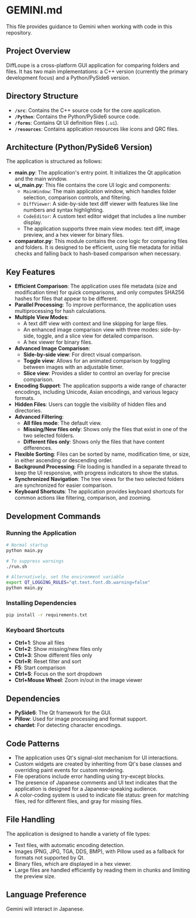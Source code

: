 # GEMINI.md

This file provides guidance to Gemini when working with code in this repository.

## Project Overview

DiffLoupe is a cross-platform GUI application for comparing folders and files. It has two main implementations: a C++ version (currently the primary development focus) and a Python/PySide6 version.

## Directory Structure

*   **`/src`**: Contains the C++ source code for the core application.
*   **`/Python`**: Contains the Python/PySide6 source code.
*   **`/forms`**: Contains Qt UI definition files (`.ui`).
*   **`/resources`**: Contains application resources like icons and QRC files.

## Architecture (Python/PySide6 Version)

The application is structured as follows:

- **main.py**: The application's entry point. It initializes the Qt application and the main window.
- **ui_main.py**: This file contains the core UI logic and components:
  - `MainWindow`: The main application window, which handles folder selection, comparison controls, and filtering.
  - `DiffViewer`: A side-by-side text diff viewer with features like line numbers and syntax highlighting.
  - `CodeEditor`: A custom text editor widget that includes a line number display.
  - The application supports three main view modes: text diff, image preview, and a hex viewer for binary files.
- **comparator.py**: This module contains the core logic for comparing files and folders. It is designed to be efficient, using file metadata for initial checks and falling back to hash-based comparison when necessary.

## Key Features

- **Efficient Comparison**: The application uses file metadata (size and modification time) for quick comparisons, and only computes SHA256 hashes for files that appear to be different.
- **Parallel Processing**: To improve performance, the application uses multiprocessing for hash calculations.
- **Multiple View Modes**:
  - A text diff view with context and line skipping for large files.
  - An enhanced image comparison view with three modes: side-by-side, toggle, and a slice view for detailed comparison.
  - A hex viewer for binary files.
- **Advanced Image Comparison**:
  - **Side-by-side view**: For direct visual comparison.
  - **Toggle view**: Allows for an animated comparison by toggling between images with an adjustable timer.
  - **Slice view**: Provides a slider to control an overlay for precise comparison.
- **Encoding Support**: The application supports a wide range of character encodings, including Unicode, Asian encodings, and various legacy formats.
- **Hidden Files**: Users can toggle the visibility of hidden files and directories.
- **Advanced Filtering**:
  - **All files mode**: The default view.
  - **Missing/New files only**: Shows only the files that exist in one of the two selected folders.
  - **Different files only**: Shows only the files that have content differences.
- **Flexible Sorting**: Files can be sorted by name, modification time, or size, in either ascending or descending order.
- **Background Processing**: File loading is handled in a separate thread to keep the UI responsive, with progress indicators to show the status.
- **Synchronized Navigation**: The tree views for the two selected folders are synchronized for easier comparison.
- **Keyboard Shortcuts**: The application provides keyboard shortcuts for common actions like filtering, comparison, and zooming.

## Development Commands

### Running the Application
```bash
# Normal startup
python main.py

# To suppress warnings
./run.sh

# Alternatively, set the environment variable
export QT_LOGGING_RULES="qt.text.font.db.warning=false"
python main.py
```

### Installing Dependencies
```bash
pip install -r requirements.txt
```

### Keyboard Shortcuts
- **Ctrl+1**: Show all files
- **Ctrl+2**: Show missing/new files only
- **Ctrl+3**: Show different files only
- **Ctrl+R**: Reset filter and sort
- **F5**: Start comparison
- **Ctrl+S**: Focus on the sort dropdown
- **Ctrl+Mouse Wheel**: Zoom in/out in the image viewer

## Dependencies

- **PySide6**: The Qt framework for the GUI.
- **Pillow**: Used for image processing and format support.
- **chardet**: For detecting character encodings.

## Code Patterns

- The application uses Qt's signal-slot mechanism for UI interactions.
- Custom widgets are created by inheriting from Qt's base classes and overriding paint events for custom rendering.
- File operations include error handling using try-except blocks.
- The presence of Japanese comments and UI text indicates that the application is designed for a Japanese-speaking audience.
- A color-coding system is used to indicate file status: green for matching files, red for different files, and gray for missing files.

## File Handling

The application is designed to handle a variety of file types:
- Text files, with automatic encoding detection.
- Images (PNG, JPG, TGA, DDS, BMP), with Pillow used as a fallback for formats not supported by Qt.
- Binary files, which are displayed in a hex viewer.
- Large files are handled efficiently by reading them in chunks and limiting the preview size.

## Language Preference

Gemini will interact in Japanese.


